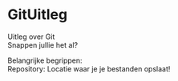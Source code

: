 # GitUitleg
Uitleg over Git <br>
Snappen jullie het al?

Belangrijke begrippen:<br>
Repository: Locatie waar je je bestanden opslaat!